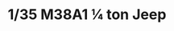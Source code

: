 ---
layout: product
title: "1/35 M38A1 ¼ ton Jeep"
price: "3000" 
desc: "Maketa"
img_path: "/assets/img/AFV32S17.webp"
brand: "N/A"
available: false
special_offer: false
new: false
soon: false
cat: "010000"
subcat: "015100"
subsubcat: "0N/A"
sifra: "AFV32S17"
popular: false
spec: false
---